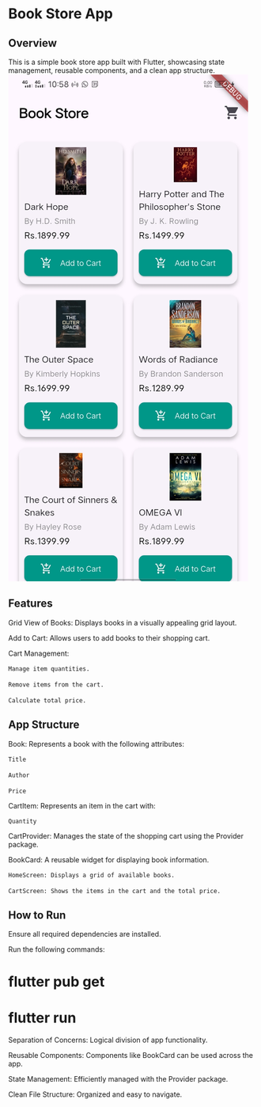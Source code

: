 # Book Store App #

## Overview ##

This is a simple book store app built with Flutter, showcasing state management, reusable components, and a clean app structure.
![Book Grid View](assets/screen_1.jpg)

## Features ##

Grid View of Books: Displays books in a visually appealing grid layout.

Add to Cart: Allows users to add books to their shopping cart.

Cart Management:

    Manage item quantities.

    Remove items from the cart.

    Calculate total price.

## App Structure ##

<!-- Models -->

Book: Represents a book with the following attributes:

    Title

    Author

    Price

CartItem: Represents an item in the cart with:

    Quantity

<!-- Providers -->

CartProvider: Manages the state of the shopping cart using the Provider package.

<!-- Widgets -->

BookCard: A reusable widget for displaying book information.

<!-- Screens -->

    HomeScreen: Displays a grid of available books.

    CartScreen: Shows the items in the cart and the total price.

## How to Run ##

Ensure all required dependencies are installed.

Run the following commands:

# flutter pub get

# flutter run

<!-- Best Practices Followed -->

Separation of Concerns: Logical division of app functionality.

Reusable Components: Components like BookCard can be used across the app.

State Management: Efficiently managed with the Provider package.

Clean File Structure: Organized and easy to navigate.